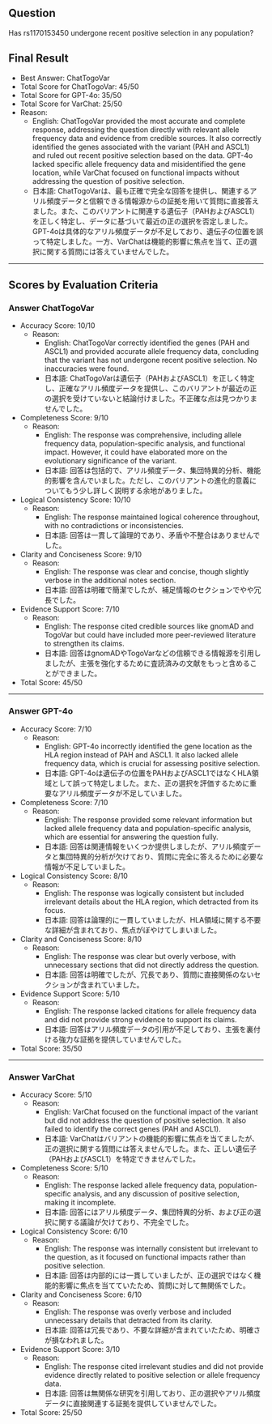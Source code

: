 ## Question

Has rs1170153450 undergone recent positive selection in any population?

## Final Result

- Best Answer: ChatTogoVar
- Total Score for ChatTogoVar: 45/50
- Total Score for GPT-4o: 35/50
- Total Score for VarChat: 25/50
- Reason:
  - English: ChatTogoVar provided the most accurate and complete response, addressing the question directly with relevant allele frequency data and evidence from credible sources. It also correctly identified the genes associated with the variant (PAH and ASCL1) and ruled out recent positive selection based on the data. GPT-4o lacked specific allele frequency data and misidentified the gene location, while VarChat focused on functional impacts without addressing the question of positive selection.
  - 日本語: ChatTogoVarは、最も正確で完全な回答を提供し、関連するアリル頻度データと信頼できる情報源からの証拠を用いて質問に直接答えました。また、このバリアントに関連する遺伝子（PAHおよびASCL1）を正しく特定し、データに基づいて最近の正の選択を否定しました。GPT-4oは具体的なアリル頻度データが不足しており、遺伝子の位置を誤って特定しました。一方、VarChatは機能的影響に焦点を当て、正の選択に関する質問には答えていませんでした。

---

## Scores by Evaluation Criteria

### Answer ChatTogoVar
- Accuracy Score: 10/10
  - Reason: 
    - English: ChatTogoVar correctly identified the genes (PAH and ASCL1) and provided accurate allele frequency data, concluding that the variant has not undergone recent positive selection. No inaccuracies were found.
    - 日本語: ChatTogoVarは遺伝子（PAHおよびASCL1）を正しく特定し、正確なアリル頻度データを提供し、このバリアントが最近の正の選択を受けていないと結論付けました。不正確な点は見つかりませんでした。
- Completeness Score: 9/10
  - Reason: 
    - English: The response was comprehensive, including allele frequency data, population-specific analysis, and functional impact. However, it could have elaborated more on the evolutionary significance of the variant.
    - 日本語: 回答は包括的で、アリル頻度データ、集団特異的分析、機能的影響を含んでいました。ただし、このバリアントの進化的意義についてもう少し詳しく説明する余地がありました。
- Logical Consistency Score: 10/10
  - Reason: 
    - English: The response maintained logical coherence throughout, with no contradictions or inconsistencies.
    - 日本語: 回答は一貫して論理的であり、矛盾や不整合はありませんでした。
- Clarity and Conciseness Score: 9/10
  - Reason: 
    - English: The response was clear and concise, though slightly verbose in the additional notes section.
    - 日本語: 回答は明確で簡潔でしたが、補足情報のセクションでやや冗長でした。
- Evidence Support Score: 7/10
  - Reason: 
    - English: The response cited credible sources like gnomAD and TogoVar but could have included more peer-reviewed literature to strengthen its claims.
    - 日本語: 回答はgnomADやTogoVarなどの信頼できる情報源を引用しましたが、主張を強化するために査読済みの文献をもっと含めることができました。
- Total Score: 45/50

---

### Answer GPT-4o
- Accuracy Score: 7/10
  - Reason: 
    - English: GPT-4o incorrectly identified the gene location as the HLA region instead of PAH and ASCL1. It also lacked allele frequency data, which is crucial for assessing positive selection.
    - 日本語: GPT-4oは遺伝子の位置をPAHおよびASCL1ではなくHLA領域として誤って特定しました。また、正の選択を評価するために重要なアリル頻度データが不足していました。
- Completeness Score: 7/10
  - Reason: 
    - English: The response provided some relevant information but lacked allele frequency data and population-specific analysis, which are essential for answering the question fully.
    - 日本語: 回答は関連情報をいくつか提供しましたが、アリル頻度データと集団特異的分析が欠けており、質問に完全に答えるために必要な情報が不足していました。
- Logical Consistency Score: 8/10
  - Reason: 
    - English: The response was logically consistent but included irrelevant details about the HLA region, which detracted from its focus.
    - 日本語: 回答は論理的に一貫していましたが、HLA領域に関する不要な詳細が含まれており、焦点がぼやけてしまいました。
- Clarity and Conciseness Score: 8/10
  - Reason: 
    - English: The response was clear but overly verbose, with unnecessary sections that did not directly address the question.
    - 日本語: 回答は明確でしたが、冗長であり、質問に直接関係のないセクションが含まれていました。
- Evidence Support Score: 5/10
  - Reason: 
    - English: The response lacked citations for allele frequency data and did not provide strong evidence to support its claims.
    - 日本語: 回答はアリル頻度データの引用が不足しており、主張を裏付ける強力な証拠を提供していませんでした。
- Total Score: 35/50

---

### Answer VarChat
- Accuracy Score: 5/10
  - Reason: 
    - English: VarChat focused on the functional impact of the variant but did not address the question of positive selection. It also failed to identify the correct genes (PAH and ASCL1).
    - 日本語: VarChatはバリアントの機能的影響に焦点を当てましたが、正の選択に関する質問には答えませんでした。また、正しい遺伝子（PAHおよびASCL1）を特定できませんでした。
- Completeness Score: 5/10
  - Reason: 
    - English: The response lacked allele frequency data, population-specific analysis, and any discussion of positive selection, making it incomplete.
    - 日本語: 回答にはアリル頻度データ、集団特異的分析、および正の選択に関する議論が欠けており、不完全でした。
- Logical Consistency Score: 6/10
  - Reason: 
    - English: The response was internally consistent but irrelevant to the question, as it focused on functional impacts rather than positive selection.
    - 日本語: 回答は内部的には一貫していましたが、正の選択ではなく機能的影響に焦点を当てていたため、質問に対して無関係でした。
- Clarity and Conciseness Score: 6/10
  - Reason: 
    - English: The response was overly verbose and included unnecessary details that detracted from its clarity.
    - 日本語: 回答は冗長であり、不要な詳細が含まれていたため、明確さが損なわれました。
- Evidence Support Score: 3/10
  - Reason: 
    - English: The response cited irrelevant studies and did not provide evidence directly related to positive selection or allele frequency data.
    - 日本語: 回答は無関係な研究を引用しており、正の選択やアリル頻度データに直接関連する証拠を提供していませんでした。
- Total Score: 25/50